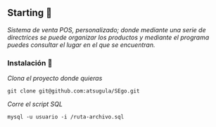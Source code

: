 ## Starting 🚀
_Sistema de venta POS, personalizado; donde mediante una serie de directrices se puede organizar los productos y mediante el programa puedes consultar el lugar en el que se encuentran._

### Instalación 🔧

_Clona el proyecto donde quieras_

```
git clone git@github.com:atsugula/SEgo.git
```

_Corre el script SQL_

```
mysql -u usuario -i /ruta-archivo.sql
```
